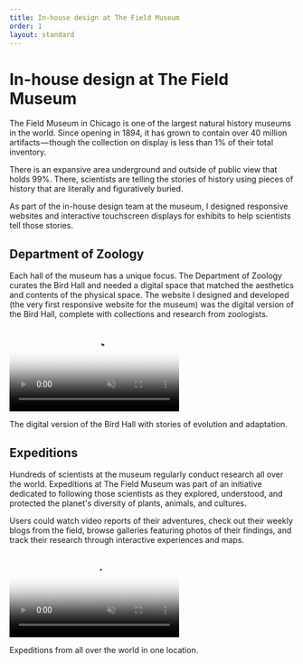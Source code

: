```yaml
---
title: In-house design at The Field Museum
order: 1
layout: standard
---
```

<div class="page">
  <div class="type-column revealblock">
  <h1>In-house design at The Field Museum</h1>
  <p>The Field Museum in Chicago is one of the largest natural history museums in the world. Since opening in 1894, it has grown to contain over 40 million artifacts &#8212; though the collection on display is less than 1% of their total inventory.</p>
  <p>There is an expansive area underground and outside of public view that holds 99%. There, scientists are telling the stories of history using pieces of history that are literally and figuratively buried.</p>
  <p>As part of the in-house design team at the museum, I designed responsive websites and interactive touchscreen displays for exhibits to help scientists tell those stories.</p>
  </div>
  <div class="type-column revealblock">
  <h2>Department of Zoology</h2>
  <p>Each hall of the museum has a unique focus. The Department of Zoology curates the Bird Hall and needed a digital space that matched the aesthetics and contents of the physical space. The website I designed and developed (the very first responsive website for the museum) was the digital version of the Bird Hall, complete with collections and research from zoologists.</p>
  </div>
  <div class="video-column-1000 revealblock">
    <video autoplay loop muted playsinline poster="https://res.cloudinary.com/benludwig/image/upload/f_auto,q_auto:best/v1573856112/FM2_Frame_swsowm.png">
      <source src="https://res.cloudinary.com/benludwig/video/upload/vc_auto/v1573856029/FM2_c418fg.mp4">
      <source src="https://res.cloudinary.com/benludwig/video/upload/vc_auto/v1573856029/FM2_c418fg.webm" type="video/webm">
      Your browser does not support the video tag.
    </video>
    <p class="caption">The digital version of the Bird Hall with stories of evolution and adaptation.</p>
  </div>
  <div class="type-column revealblock">
  <h2>Expeditions</h2>
  <p>Hundreds of scientists at the museum regularly conduct research all over the world. Expeditions at The Field Museum was part of an initiative dedicated to following those scientists as they explored, understood, and protected the planet's diversity of plants, animals, and cultures.</p>
  <p>Users could watch video reports of their adventures, check out their weekly blogs from the field, browse galleries featuring photos of their findings, and track their research through interactive experiences and maps.</p>
  </div>
  <div class="video-column-1000 revealblock">
    <video autoplay loop muted playsinline poster="https://res.cloudinary.com/benludwig/image/upload/f_auto,q_auto:best/v1574305898/FME_Frame_owchp6.png">
      <source src="https://res.cloudinary.com/benludwig/video/upload/vc_auto/v1574305874/FME_fnufls.mp4">
      <source src="https://res.cloudinary.com/benludwig/video/upload/vc_auto/v1574305874/FME_fnufls.webm" type="video/webm">
      Your browser does not support the video tag.
    </video>
    <p class="caption">Expeditions from all over the world in one location.</p>
  </div>
</div>
